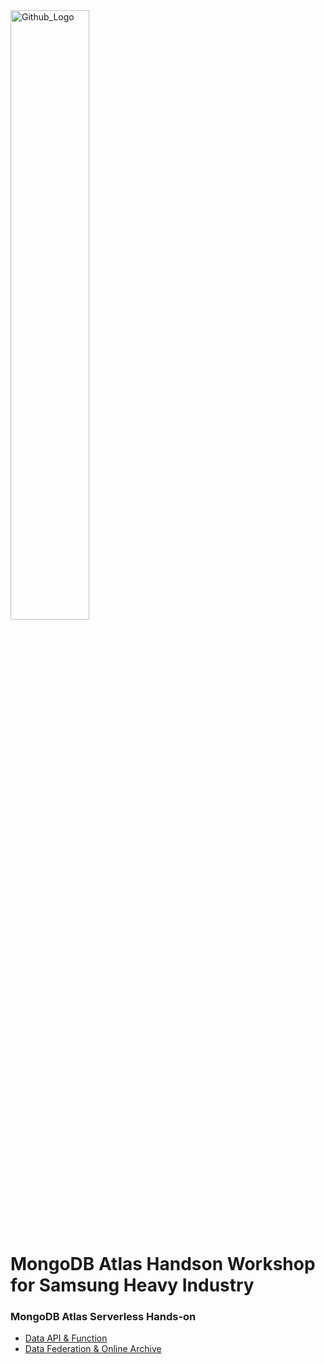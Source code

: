 <img src="https://companieslogo.com/img/orig/MDB_BIG-ad812c6c.png?t=1648915248" width="50%" title="Github_Logo"/>

# MongoDB Atlas Handson Workshop for Samsung Heavy Industry

### MongoDB Atlas Serverless Hands-on

- [Data API & Function](01.dataapi-function/README.md)
- [Data Federation & Online Archive](03.federation-onlinearchive/README.md)
